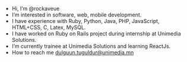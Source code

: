 - Hi, I’m @rockaveue
- I’m interested in software, web, mobile development.
- I have experience with Ruby, Python, Java, PHP, JavaScript, HTML+CSS, C, Latex, MySQL.
- I have worked on Ruby on Rails project during internship at Unimedia Solutions.
- I’m currently trainee at Unimedia Solutions and learning ReactJs.
- How to reach me dulguun.tuguldur@unimedia.mn

<!---
rockaveue/rockaveue is a ✨ special ✨ repository because its `README.md` (this file) appears on your GitHub profile.
You can click the Preview link to take a look at your changes.
--->
